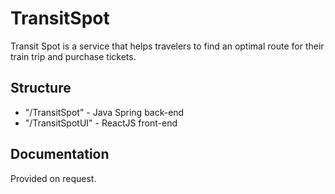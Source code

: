 # TransitSpot     
 
Transit Spot is a service that helps travelers to find an optimal route for their train trip and purchase tickets. 

## Structure

* "/TransitSpot" - Java Spring back-end
* "/TransitSpotUI" - ReactJS front-end
 
## Documentation

Provided on request.



